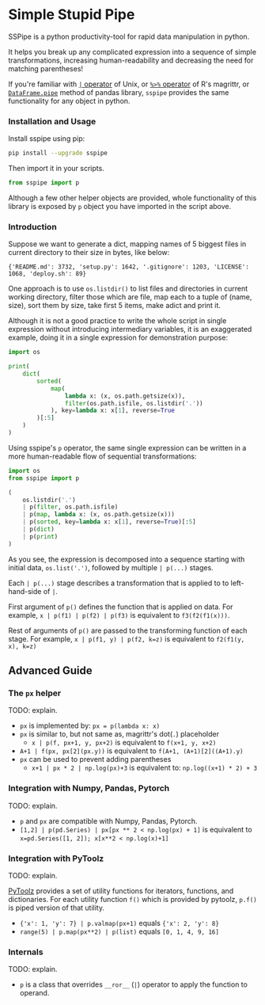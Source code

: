 # Simple Stupid Pipe

SSPipe is a python productivity-tool for rapid data manipulation in python.

It helps you break up any complicated expression into a sequence of
simple transformations, increasing human-readability and decreasing the
need for matching parentheses!

If you're familiar with
[`|` operator](https://en.wikipedia.org/wiki/Pipeline_(Unix))
of Unix, or
[`%>%` operator](https://cran.r-project.org/web/packages/magrittr/vignettes/magrittr.html)
of R's magrittr, or
[`DataFrame.pipe`](https://pandas.pydata.org/pandas-docs/stable/generated/pandas.DataFrame.pipe.html)
method of pandas library, `sspipe` provides the same functionality
for any object in python.

### Installation and Usage
Install sspipe using pip:
```bash
pip install --upgrade sspipe
```
Then import it in your scripts.

```python
from sspipe import p
```

Although a few other helper objects are provided, whole functionality
of this library is exposed by `p` object you have imported in
the script above.

### Introduction
Suppose we want to generate a dict, mapping names of 5 biggest
files in current directory to their size in bytes, like below:

`{'README.md': 3732, 'setup.py': 1642, '.gitignore': 1203, 'LICENSE': 1068, 'deploy.sh': 89}`

One approach is to use `os.listdir()` to list files
and directories in current working directory, filter those which are file,
map each to a tuple of (name, size), sort them by size,
take first 5 items, make adict and print it.

Although it is not a good practice to write the whole script in single
expression without introducing intermediary variables, it is an exaggerated
example, doing it in a single expression for demonstration purpose:

```python
import os

print(
    dict(
        sorted(
            map(
                lambda x: (x, os.path.getsize(x)),
                filter(os.path.isfile, os.listdir('.'))
            ), key=lambda x: x[1], reverse=True
        )[:5]
    )
)
```

Using sspipe's `p` operator, the same single expression can be written in a
more human-readable flow of sequential transformations:

```python
import os
from sspipe import p

(
    os.listdir('.')
    | p(filter, os.path.isfile)
    | p(map, lambda x: (x, os.path.getsize(x)))
    | p(sorted, key=lambda x: x[1], reverse=True)[:5]
    | p(dict)
    | p(print)
)
```
As you see, the expression is decomposed into a sequence
starting with initial data, `os.list('.')`, followed by multiple
`| p(...)` stages.

Each `| p(...)` stage describes a transformation that is applied to
 to left-hand-side of `|`.

First argument of `p()` defines the function
 that is applied on data. For example, `x | p(f1) | p(f2) | p(f3)` is
 equivalent to `f3(f2(f1(x)))`.

Rest of arguments of `p()` are passed
 to the transforming function of each stage. For example,
 `x | p(f1, y) | p(f2, k=z)` is equivalent to `f2(f1(y, x), k=z)`


## Advanced Guide

### The `px` helper

TODO: explain.

* `px` is implemented by: `px = p(lambda x: x)`
* `px` is similar to, but not same as, magrittr's dot(`.`) placeholder
  * `x | p(f, px+1, y, px+2)` is equivalent to `f(x+1, y, x+2)`
* `A+1 | f(px, px[2](px.y))` is equivalent to `f(A+1, (A+1)[2]((A+1).y)`
* `px` can be used to prevent adding parentheses
  * `x+1 | px * 2 | np.log(px)+3` is equivalent to: `np.log((x+1) * 2) + 3`

### Integration with Numpy, Pandas, Pytorch

TODO: explain.
* `p` and `px` are compatible with Numpy, Pandas, Pytorch.
* `[1,2] | p(pd.Series) | px[px ** 2 < np.log(px) + 1]` is equivalent to
`x=pd.Series([1, 2]); x[x**2 < np.log(x)+1]`

### Integration with PyToolz

TODO: explain.

[PyToolz](https://github.com/pytoolz/toolz) provides a set of utility
functions for iterators, functions, and dictionaries. For each utility
function `f()` which is provided by pytoolz, `p.f()` is piped version
of that utility.

* `{'x': 1, 'y': 7} | p.valmap(px+1)` equals `{'x': 2, 'y': 8}`
* `range(5) | p.map(px**2) | p(list)` equals `[0, 1, 4, 9, 16]`


### Internals

TODO: explain.

* `p` is a class that overrides `__ror__` (`|`) operator to apply
the function to operand.



